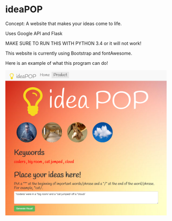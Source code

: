 # ideaPOP
Concept: A website that makes your ideas come to life.

Uses Google API and Flask

MAKE SURE TO RUN THIS WITH PYTHON  3.4 or it will not work!

This website is currently using Bootstrap and fontAwesome.

Here is an example of what this program can do!

![alt tag](screenshots/ideaPOPExample.png "ideaPOPScreenshot Image")
